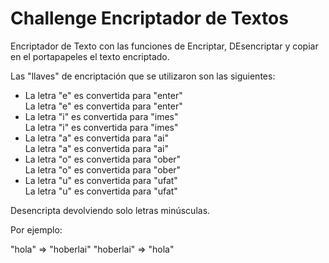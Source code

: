 <h1>Challenge Encriptador de Textos</h1>

Encriptador de Texto con las funciones de Encriptar, DEsencriptar y copiar en el portapapeles el texto encriptado.

Las "llaves" de encriptación que se utilizaron son las siguientes:
<ul>
  <li> La letra "e" es convertida para "enter"</li>La letra "e" es convertida para "enter"</li>
  <li> La letra "i" es convertida para "imes"</li>La letra "i" es convertida para "imes"</li>
  <li> La letra "a" es convertida para "ai"</li>La letra "a" es convertida para "ai"</li>
  <li> La letra "o" es convertida para "ober"</li>La letra "o" es convertida para "ober"</li>
  <li> La letra "u" es convertida para "ufat"</li>La letra "u" es convertida para "ufat"</li>
</ul>


Desencripta devolviendo solo letras minúsculas.

Por ejemplo:

"hola" => "hoberlai"
"hoberlai" => "hola"

